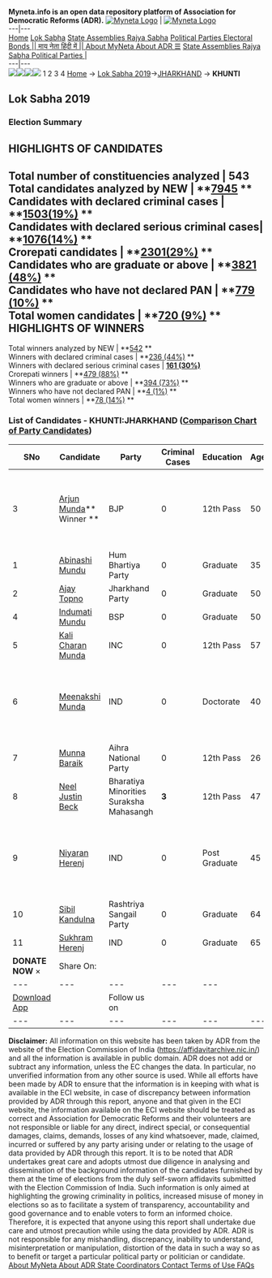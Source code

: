**Myneta.info is an open data repository platform of Association for Democratic Reforms (ADR).**
[![Myneta Logo](https://www.myneta.info/lib/img/myneta-logo.png)](https://www.myneta.info/) | [![Myneta Logo](https://www.myneta.info/lib/img/adr-logo.png)](https://adrindia.org)  
---|---  
[Home](https://www.myneta.info/) [Lok Sabha](https://www.myneta.info/#ls "Lok Sabha") [ State Assemblies ](https://www.myneta.info/#sa "State Assemblies") [Rajya Sabha](https://www.myneta.info/#rs "Rajya Sabha") [Political Parties ](https://www.myneta.info/party "Political Parties") [ Electoral Bonds ](https://www.myneta.info/electoral_bonds "Electoral Bonds") [ || माय नेता हिंदी में || ](https://translate.google.co.in/translate?prev=hp&hl=en&js=y&u=www.myneta.info&sl=en&tl=hi&history_state0=) [ About MyNeta ](https://adrindia.org/content/about-myneta) [ About ADR ](https://adrindia.org/about-adr/who-we-are) [☰](javascript:void\(0\))
[ State Assemblies ](https://www.myneta.info/#sa "State Assemblies") [ Rajya Sabha ](https://www.myneta.info/#rs "Rajya Sabha") [ Political Parties ](https://www.myneta.info/party "Political Parties")
|   
---|---  
![](https://www.myneta.info/lib/img/banner/banner-1.png)![](https://www.myneta.info/lib/img/banner/banner-2.png)![](https://www.myneta.info/lib/img/banner/banner-3.png)![](https://www.myneta.info/lib/img/banner/banner-4.png)
1  2  3  4 
[Home](https://www.myneta.info/) → [Lok Sabha 2019](https://www.myneta.info/LokSabha2019/)→[JHARKHAND](https://www.myneta.info/LokSabha2019/index.php?action=show_constituencies&state_id=60) → **KHUNTI**
### 
## Lok Sabha 2019
###  Election Summary 
HIGHLIGHTS OF CANDIDATES  
---  
Total number of constituencies analyzed |  543   
Total candidates analyzed by NEW | **[7945](https://www.myneta.info/LokSabha2019/index.php?action=summary&subAction=candidates_analyzed&sort=candidate#summary) **  
Candidates with declared criminal cases | **[1503(19%)](https://www.myneta.info/LokSabha2019/index.php?action=summary&subAction=crime&sort=candidate#summary) **  
Candidates with declared serious criminal cases| **[1076(14%)](https://www.myneta.info/LokSabha2019/index.php?action=summary&subAction=serious_crime&sort=candidate#summary) **  
Crorepati candidates | **[2301(29%)](https://www.myneta.info/LokSabha2019/index.php?action=summary&subAction=crorepati&sort=candidate#summary) **  
Candidates who are graduate or above | **[3821 (48%)](https://www.myneta.info/LokSabha2019/index.php?action=summary&subAction=education&sort=candidate#summary) **  
Candidates who have not declared PAN | **[779 (10%)](https://www.myneta.info/LokSabha2019/index.php?action=summary&subAction=without_pan&sort=candidate#summary) **  
Total women candidates | **[720 (9%)](https://www.myneta.info/LokSabha2019/index.php?action=summary&subAction=women_candidate&sort=candidate#summary) **  
HIGHLIGHTS OF WINNERS  
---  
Total winners analyzed by NEW | **[542](https://www.myneta.info/LokSabha2019/index.php?action=summary&subAction=winner_analyzed&sort=candidate#summary) **  
Winners with declared criminal cases | **[236 (44%)](https://www.myneta.info/LokSabha2019/index.php?action=summary&subAction=winner_crime&sort=candidate#summary) **  
Winners with declared serious criminal cases | **[161 (30%)](https://www.myneta.info/LokSabha2019/index.php?action=summary&subAction=winner_serious_crime&sort=candidate#summary)**  
Crorepati winners | **[479 (88%)](https://www.myneta.info/LokSabha2019/index.php?action=summary&subAction=winner_crorepati&sort=candidate#summary) **  
Winners who are graduate or above | **[394 (73%)](https://www.myneta.info/LokSabha2019/index.php?action=summary&subAction=winner_education&sort=candidate#summary) **  
Winners who have not declared PAN | **[4 (1%)](https://www.myneta.info/LokSabha2019/index.php?action=summary&subAction=winner_without_pan&sort=candidate#summary) **  
Total women winners | **[78 (14%)](https://www.myneta.info/LokSabha2019/index.php?action=summary&subAction=winner_women&sort=candidate#summary) **  
### List of Candidates - KHUNTI:JHARKHAND ([Comparison Chart of Party Candidates](https://www.myneta.info/LokSabha2019/comparisonchart.php?constituency_id=591))
SNo | Candidate| Party| Criminal Cases| Education| Age| Total Assets| Liabilities  
---|---|---|---|---|---|---|---  
3  | [Arjun Munda](https://www.myneta.info/LokSabha2019/candidate.php?candidate_id=11362)** Winner ** | BJP | 0 | 12th Pass| 50 | ![](https://myneta.info/image_v2.php?myneta_folder=LokSabha2019&candidate_id=11362&col=ta) | ![](https://myneta.info/image_v2.php?myneta_folder=LokSabha2019&candidate_id=11362&col=lia)  
1  | [Abinashi Mundu](https://www.myneta.info/LokSabha2019/candidate.php?candidate_id=11964) | Hum Bhartiya Party | 0 | Graduate| 35 | Rs 11,30,569 ~ 11 Lacs+ | Rs 0 ~   
2  | [Ajay Topno](https://www.myneta.info/LokSabha2019/candidate.php?candidate_id=11359) | Jharkhand Party | 0 | Graduate| 50 | Rs 81,91,682 ~ 81 Lacs+ | Rs 0 ~   
4  | [Indumati Mundu](https://www.myneta.info/LokSabha2019/candidate.php?candidate_id=11170) | BSP | 0 | Graduate| 50 | Rs 13,23,000 ~ 13 Lacs+ | Rs 1,50,000 ~ 1 Lacs+  
5  | [Kali Charan Munda](https://www.myneta.info/LokSabha2019/candidate.php?candidate_id=11361) | INC | 0 | 12th Pass| 57 | Rs 51,11,665 ~ 51 Lacs+ | Rs 0 ~   
6  | [Meenakshi Munda](https://www.myneta.info/LokSabha2019/candidate.php?candidate_id=11967) | IND | 0 | Doctorate| 40 | ![](https://myneta.info/image_v2.php?myneta_folder=LokSabha2019&candidate_id=11967&col=ta) | ![](https://myneta.info/image_v2.php?myneta_folder=LokSabha2019&candidate_id=11967&col=lia)  
7  | [Munna Baraik](https://www.myneta.info/LokSabha2019/candidate.php?candidate_id=11363) | Aihra National Party | 0 | 12th Pass| 26 | Rs 25,70,785 ~ 25 Lacs+ | Rs 0 ~   
8  | [Neel Justin Beck](https://www.myneta.info/LokSabha2019/candidate.php?candidate_id=11962) | Bharatiya Minorities Suraksha Mahasangh | **3** | 12th Pass| 47 | Rs 2,58,000 ~ 2 Lacs+ | Rs 1,32,000 ~ 1 Lacs+  
9  | [Niyaran Herenj](https://www.myneta.info/LokSabha2019/candidate.php?candidate_id=11968) | IND | 0 | Post Graduate| 45 | ![](https://myneta.info/image_v2.php?myneta_folder=LokSabha2019&candidate_id=11968&col=ta) | ![](https://myneta.info/image_v2.php?myneta_folder=LokSabha2019&candidate_id=11968&col=lia)  
10  | [Sibil Kandulna](https://www.myneta.info/LokSabha2019/candidate.php?candidate_id=11360) | Rashtriya Sangail Party | 0 | Graduate| 64 | Rs 46,28,483 ~ 46 Lacs+ | Rs 0 ~   
11  | [Sukhram Herenj](https://www.myneta.info/LokSabha2019/candidate.php?candidate_id=12583) | IND | 0 | Graduate| 65 | Rs 1,25,500 ~ 1 Lacs+ | Rs 0 ~   
|  **DONATE NOW** × |  Share On:  | [](https://api.whatsapp.com/send?text=https%3A%2F%2Fmyneta.info%2Fpunjab2022%2Findex.php%3Faction%3Dshow_constituencies%26state_id%3D19) | [](https://www.facebook.com/sharer/sharer.php?u=https%3A%2F%2Fmyneta.info%2Fpunjab2022%2Findex.php%3Faction%3Dshow_constituencies%26state_id%3D19) | [](https://twitter.com/share?url=https%3A%2F%2Fmyneta.info%2Fpunjab2022%2Findex.php%3Faction%3Dshow_constituencies%26state_id%3D19)  
---|---|---|---|---  
| [ Download App ](https://play.google.com/store/apps/details?id=com.webrosoft.myneta1&pcampaignid=pcampaignidMKT-Other-global-all-co-prtnr-py-PartBadge-Mar2515-1) | [](https://play.google.com/store/apps/details?id=com.webrosoft.myneta1&pcampaignid=pcampaignidMKT-Other-global-all-co-prtnr-py-PartBadge-Mar2515-1) |  Follow us on  | [](https://www.facebook.com/adrindia.org/) | [](https://twitter.com/adrspeaks) | [](https://groups.google.com/g/national-election-watch?hl=en&pli=1) | [](https://www.instagram.com/adrspeaks/) | [](https://www.youtube.com/user/adrspeaks) | [](https://sharechat.com/profile/adrspeaks)  
---|---|---|---|---|---|---|---|---  
**Disclaimer:** All information on this website has been taken by ADR from the website of the Election Commission of India (https://affidavitarchive.nic.in/) and all the information is available in public domain. ADR does not add or subtract any information, unless the EC changes the data. In particular, no unverified information from any other source is used. While all efforts have been made by ADR to ensure that the information is in keeping with what is available in the ECI website, in case of discrepancy between information provided by ADR through this report, anyone and that given in the ECI website, the information available on the ECI website should be treated as correct and Association for Democratic Reforms and their volunteers are not responsible or liable for any direct, indirect special, or consequential damages, claims, demands, losses of any kind whatsoever, made, claimed, incurred or suffered by any party arising under or relating to the usage of data provided by ADR through this report. It is to be noted that ADR undertakes great care and adopts utmost due diligence in analysing and dissemination of the background information of the candidates furnished by them at the time of elections from the duly self-sworn affidavits submitted with the Election Commission of India. Such information is only aimed at highlighting the growing criminality in politics, increased misuse of money in elections so as to facilitate a system of transparency, accountability and good governance and to enable voters to form an informed choice. Therefore, it is expected that anyone using this report shall undertake due care and utmost precaution while using the data provided by ADR. ADR is not responsible for any mishandling, discrepancy, inability to understand, misinterpretation or manipulation, distortion of the data in such a way so as to benefit or target a particular political party or politician or candidate. 
[ About MyNeta ](https://adrindia.org/content/about-myneta) [ About ADR ](https://adrindia.org/about-adr/who-we-are) [ State Coordinators ](https://adrindia.org/about-adr/state-coordinators) [ Contact ](https://adrindia.org/contact-us) [ Terms of Use ](https://adrindia.org/content/adr-terms-use) [ FAQs ](https://adrindia.org/content/faqs)
